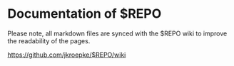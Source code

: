 # Documentation of $REPO

Please note, all markdown files are synced with the $REPO wiki to improve the readability of the pages.

https://github.com/jkroepke/$REPO/wiki
